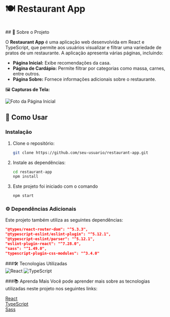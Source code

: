 # 🍽️ Restaurant App
</br>
## 📝 Sobre o Projeto

O **Restaurant App** é uma aplicação web desenvolvida em React e TypeScript, que permite aos usuários visualizar e filtrar uma variedade de pratos de um restaurante. A aplicação apresenta várias páginas, incluindo:

- **Página Inicial:** Exibe recomendações da casa.
- **Página de Cardápio:** Permite filtrar por categorias como massa, carnes, entre outros.
- **Página Sobre:** Fornece informações adicionais sobre o restaurante.

🖼️ **Capturas de Tela:**

![Foto da Página Inicial](https://github.com/Matheus1415/restaurante/blob/main/fotoReadm.png)

## 🚀 Como Usar

### Instalação

1. Clone o repositório:
    ```bash
    git clone https://github.com/seu-usuario/restaurant-app.git
    ```

2. Instale as dependências:
    ```bash
    cd restaurant-app
    npm install
    ```

3. Este projeto foi iniciado com o comando
    ```bash
    npm start
    ```

### ⚙️ Dependências Adicionais

Este projeto também utiliza as seguintes dependências:

```json
"@types/react-router-dom": "^5.3.3",
"@typescript-eslint/eslint-plugin": "^5.12.1",
"@typescript-eslint/parser": "^5.12.1",
"eslint-plugin-react": "^7.28.0",
"sass": "^1.49.0",
"typescript-plugin-css-modules": "^3.4.0"
```


###🛠️ Tecnologias Utilizadas  </br>
![React](https://img.shields.io/badge/React-222?style=for-the-badge&logo=react&logoColor=61DBFB&labelColor=222)
![TypeScript](https://img.shields.io/badge/TypeScript-3276E6?style=for-the-badge&logo=typescript&logoColor=white&labelColor=3276E6)


###📚 Aprenda Mais
Você pode aprender mais sobre as tecnologias utilizadas neste projeto nos seguintes links:

[React](https://pt-br.legacy.reactjs.org/docs/getting-started.html) </br>
[TypeScript](https://www.typescriptlang.org/pt/docs/) </br>
[Sass](https://sass-lang.com/documentation/)


